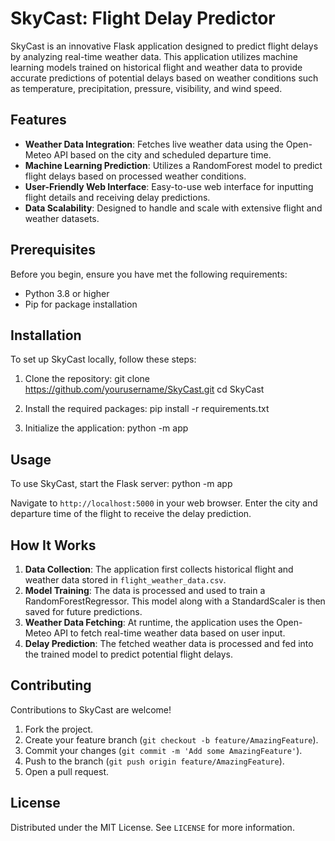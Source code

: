 # SkyCast: Flight Delay Predictor

SkyCast is an innovative Flask application designed to predict flight delays by analyzing real-time weather data. This application utilizes machine learning models trained on historical flight and weather data to provide accurate predictions of potential delays based on weather conditions such as temperature, precipitation, pressure, visibility, and wind speed.

## Features

- **Weather Data Integration**: Fetches live weather data using the Open-Meteo API based on the city and scheduled departure time.
- **Machine Learning Prediction**: Utilizes a RandomForest model to predict flight delays based on processed weather conditions.
- **User-Friendly Web Interface**: Easy-to-use web interface for inputting flight details and receiving delay predictions.
- **Data Scalability**: Designed to handle and scale with extensive flight and weather datasets.

## Prerequisites

Before you begin, ensure you have met the following requirements:
- Python 3.8 or higher
- Pip for package installation

## Installation

To set up SkyCast locally, follow these steps:

1. Clone the repository:
git clone https://github.com/yourusername/SkyCast.git
cd SkyCast


2. Install the required packages:
pip install -r requirements.txt

3. Initialize the application:
python -m app

## Usage

To use SkyCast, start the Flask server:
python -m app

Navigate to `http://localhost:5000` in your web browser. Enter the city and departure time of the flight to receive the delay prediction.

## How It Works

1. **Data Collection**: The application first collects historical flight and weather data stored in `flight_weather_data.csv`.
2. **Model Training**: The data is processed and used to train a RandomForestRegressor. This model along with a StandardScaler is then saved for future predictions.
3. **Weather Data Fetching**: At runtime, the application uses the Open-Meteo API to fetch real-time weather data based on user input.
4. **Delay Prediction**: The fetched weather data is processed and fed into the trained model to predict potential flight delays.

## Contributing

Contributions to SkyCast are welcome!

1. Fork the project.
2. Create your feature branch (`git checkout -b feature/AmazingFeature`).
3. Commit your changes (`git commit -m 'Add some AmazingFeature'`).
4. Push to the branch (`git push origin feature/AmazingFeature`).
5. Open a pull request.

## License

Distributed under the MIT License. See `LICENSE` for more information.
